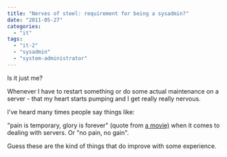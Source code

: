 ```yaml
---
title: "Nerves of steel: requirement for being a sysadmin?"
date: "2011-05-27"
categories: 
  - "it"
tags: 
  - "it-2"
  - "sysadmin"
  - "system-administrator"
---
```


Is it just me?

Whenever I have to restart something or do some actual maintenance on a server - that my heart starts pumping and I get really really nervous.

I've heard many times people say things like:

"pain is temporary, glory is forever" (quote from [a movie)](http://www.imdb.com/title/tt0120201/ "starship troopers") when it comes to dealing with servers. Or "no pain, no gain".

Guess these are the kind of things that do improve with some experience.
